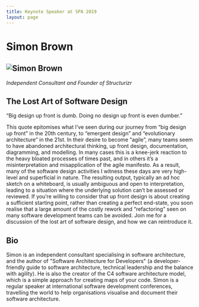 ```yaml
---
title: Keynote Speaker at SPA 2019
layout: page
---
```


# Simon Brown

## <img src="{{ '/images/keynote_speakers/simon-brown.jpg' | relative_url }}" alt="Simon Brown" />

*Independent Consultant and Founder of Structurizr*

## The Lost Art of Software Design

<p>“Big design up front is dumb. Doing no design up front is even dumber.” </p>
<p>This quote epitomises what I’ve seen during our journey from “big design up front” in the 20th century, to “emergent design” and “evolutionary architecture” in the 21st. In their desire to become “agile”, many teams seem to have abandoned architectural thinking, up front design, documentation, diagramming, and modelling. In many cases this is a knee-jerk reaction to the heavy bloated processes of times past, and in others it’s a misinterpretation and misapplication of the agile manifesto. As a result, many of the software design activities I witness these days are very high-level and superficial in nature. The resulting output, typically an ad hoc sketch on a whiteboard, is usually ambiguous and open to interpretation, leading to a situation where the underlying solution can’t be assessed or reviewed. If you’re willing to consider that up front design is about creating a sufficient starting point, rather than creating a perfect end-state, you soon realise that a large amount of the costly rework and “refactoring” seen on many software development teams can be avoided. Join me for a discussion of the lost art of software design, and how we can reintroduce it.</p>

## Bio 

<p>Simon is an independent consultant specialising in software architecture, and the author of "Software Architecture for Developers" (a developer-friendly guide to software architecture, technical leadership and the balance with agility). He is also the creator of the C4 software architecture model, which is a simple approach for creating maps of your code. Simon is a regular speaker at international software development conferences, travelling the world to help organisations visualise and document their software architecture.</p>